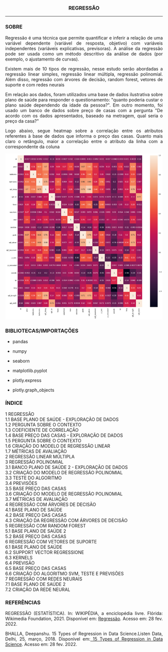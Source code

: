 <h3> <center> REGRESSÃO</center> </h3>
<hr size="1" width="100%" align="center" noshade> 



<h3> SOBRE </h3>


<p align = 'JUSTIFY'>Regressão é uma técnica que permite quantificar e inferir a relação de uma variável dependente (variável de resposta, objetivo) com variáveis independentes (variáveis explicativas, previsoras). A análise da regressão pode ser usada como um método descritivo da análise de dados (por exemplo, o ajustamento de curvas). </p>

<p align = 'JUSTIFY'>Existem mais de 10 tipos de regressão, nesse estudo serão abordadas a regressão linear simples, regressão linear múltipla, regressão polinomial. Além disso, regressão com árvores de decisão, random forest, vetores de suporte e com redes neurais </p>


<p align = 'JUSTIFY'>Em relação aos dados, foram utilizados uma base de dados ilustrativa sobre plano de saúde para responder o questionamento: "quanto poderia custar o plano saúde dependendo da idade da pessoa?". Em outro momento, foi usado um banco de dados sobre preço de casas com a pergunta "De acordo com os dados apresentados, baseado na metragem, qual seria o preço da casa?" </p>

<p align = "JUSTIFY"> Logo abaixo, segue heatmap sobre a correlação entre os atributos referentes à base de dados que informa o preço das casas. Quanto mais claro o retângulo, maior a correlação entre o atributo da linha com a correspondente da coluna</p>


<img src="https://github.com/WMFrts/regressao/blob/main/grafico-correlacao.png">

<h3>BIBLIOTECAS/IMPORTAÇÕES</h3>


* pandas

* numpy 

* seaborn


* matplotlib.pyplot


* plotly.express

* plotly.graph_objects





<h3>ÍNDICE</h3>

<dl>
  
<dt>1 REGRESSÃO</dt>
<dt>1.1 BASE PLANO DE SAÚDE - EXPLORAÇÃO DE DADOS</dt>
<dt>1.2 PERGUNTA SOBRE O CONTEXTO</dt>
<dt>1.3 COEFICIENTE DE CORRELAÇÃO</dt>
<dt>1.4 BASE PREÇO DAS CASAS - EXPLORAÇÃO DE DADOS</dt>
<dt>1.5 PERGUNTA SOBRE O CONTEXTO</dt>
<dt>1.6 CRIAÇÃO DO MODELO DE REGRESSÃO LINEAR</dt>
<dt>1.7 MÉTRICAS DE AVALIAÇÃO</dt>
<dt>2 REGRESSÃO LINEAR MÚLTIPLA</dt>
<dt>3 REGRESSÃO POLINOMIAL</dt>
<dt>3.1 BANCO PLANO DE SAÚDE 2 - EXPLORAÇÃO DE DADOS</dt>
<dt>3.2 CRIAÇÃO DO MODELO DE REGRESSÃO POLINOMIAL</dt>
<dt>3.3 TESTE DO ALGORITMO</dt>
<dt>3.4 PREVISÕES</dt>
<dt>3.5 BASE PREÇO DAS CASAS</dt>
<dt>3.6 CRIAÇÃO DO MODELO DE REGRESSÃO POLINOMIAL</dt>
<dt>3.7 MÉTRICAS DE AVALIAÇÃO</dt>
<dt>4 REGRESSÃO COM ÁRVORES DE DECISÃO</dt>
<dt>4.1 BASE PLANO DE SAÚDE</dt>
<dt>4.2 BASE PREÇO DAS CASAS</dt>
<dt>4.3 CRIAÇÃO DA REGRESSÃO COM ÁRVORES DE DECISÃO</dt>
<dt>5 REGRESSÃO COM RANDOM FOREST</dt>
<dt>5.1 BASE PLANO DE SAÚDE 2</dt>
<dt>5.2 BASE PREÇO DAS CASAS</dt>
<dt>6 REGRESSÃO COM VETORES DE SUPORTE</dt>
<dt>6.1 BASE PLANO DE SAÚDE</dt>
<dt>6.2 SUPPORT VECTOR REGRESSIONE</dt>
<dt>6.3 KERNELS</dt>
<dt>6.4 PREVISÃO</dt>
<dt>6.5 BASE PREÇO DAS CASAS  </dt>
<dt>6.6 CRIAÇÃO DO ALGORITMO SVM, TESTE E PREVISÕES</dt>
<dt>7 REGRESSÃO COM REDES NEURAIS</dt>
<dt>7.1 BASE PLANO DE SAÚDE 2 </dt>
<dt>7.2 CRIAÇÃO DA REDE NEURAL </dt>
  
  
  
  
  
</dl>


<h3>REFERÊNCIAS</h3>


<p align = 'JUSTIFY'>REGRESSÃO (ESTATÍSTICA). In: WIKIPÉDIA, a enciclopédia livre. Flórida: Wikimedia Foundation, 2021. Disponível em: <a href= "https://pt.wikipedia.org/w/index.php?title=Regress%C3%A3o_(estat%C3%ADstica)&oldid=62175676">Regressão</a>. Acesso em: 28 fev. 2022.


<p align = 'JUSTIFY'> BHALLA, Deepanshu. 15 Types of Regression in Data Science.Listen Data, Delhi, 25, março, 2018. Disponível em:<a href= "https://www.listendata.com/2018/03/regression-analysis.html"> 15 Types of Regression in Data Science</a>. Acesso em: 28 fev. 2022.
